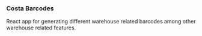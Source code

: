### Costa Barcodes

React app for generating different warehouse related barcodes among other warehouse related features.
